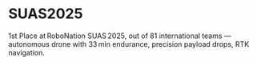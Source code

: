 # SUAS2025
1st Place at RoboNation SUAS 2025, out of 81 international teams — autonomous drone with 33 min endurance, precision payload drops, RTK navigation.
